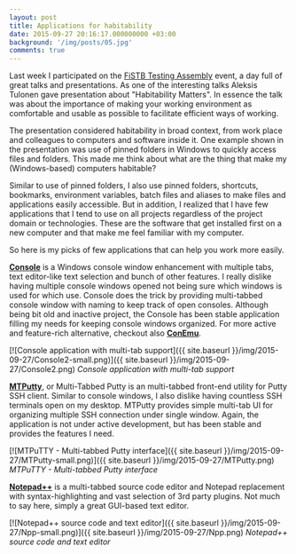 ```yaml
---
layout: post
title: Applications for habitability
date: 2015-09-27 20:16:17.000000000 +03:00
background: '/img/posts/05.jpg'
comments: true
---
```

Last week I participated on the [FiSTB Testing Assembly](http://testingassembly.fistb.fi) event, a day full of great talks and presentations. As one of the interesting talks Aleksis Tulonen gave presentation about "Habitability Matters". In essence the talk was about the importance of making your working environment as comfortable and usable as possible to facilitate efficient ways of working.

The presentation considered habitability in broad context, from work place and colleagues to computers and software inside it. One example shown in the presentation was use of pinned folders in Windows to quickly access files and folders. This made me think about what are the thing that make my (Windows-based) computers habitable?

Similar to use of pinned folders, I also use pinned folders, shortcuts, bookmarks, environment variables, batch files and aliases to make files and applications easily accessible. But in addition, I realized that I have few applications that I tend to use on all projects regardless of the project domain or technologies. These are the software that get installed first on a new computer and that make me feel familiar with my computer.

So here is my picks of few applications that can help you work more easily.

**[Console](http://sourceforge.net/projects/console/)** is a Windows console window enhancement with multiple tabs, text editor-like text selection and bunch of other features. I really dislike having multiple console windows opened not being sure which windows is used for which use. Console does the trick by providing multi-tabbed console window with naming to keep track of open consoles. Although being bit old and inactive project, the Console has been stable application filling my needs for keeping console windows organized. For more active and feature-rich alternative, checkout also **[ConEmu](https://conemu.github.io/)**.

[![Console application with multi-tab support]({{ site.baseurl }}/img/2015-09-27/Console2-small.png)]({{ site.baseurl }}/img/2015-09-27/Console2.png)
*Console application with multi-tab support*

**[MTPutty](http://ttyplus.com/multi-tabbed-putty/)**, or Multi-Tabbed Putty is an multi-tabbed front-end utility for Putty SSH client. Similar to console windows, I also dislike having countless SSH terminals open on my desktop. MTPutty provides simple multi-tab UI for organizing multiple SSH connection under single window. Again, the application is not under active development, but has been stable and provides the features I need.

[![MTPuTTY - Multi-tabbed Putty interface]({{ site.baseurl }}/img/2015-09-27/MTPutty-small.png)]({{ site.baseurl }}/img/2015-09-27/MTPutty.png)
*MTPuTTY - Multi-tabbed Putty interface*

**[Notepad++](https://notepad-plus-plus.org/)** is a multi-tabbed source code editor and Notepad replacement with syntax-highlighting and vast selection of 3rd party plugins. Not much to say here, simply a great GUI-based text editor.

[![Notepad++ source code and text editor]({{ site.baseurl }}/img/2015-09-27/Npp-small.png)]({{ site.baseurl }}/img/2015-09-27/Npp.png)
*Notepad++ source code and text editor*
